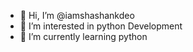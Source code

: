 - 👋 Hi, I’m @iamshashankdeo
- 👀 I’m interested in python Development
- 🌱 I’m currently learning python

<!---
iamshashankdeo/iamshashankdeo is a ✨ special ✨ repository because its `README.md` (this file) appears on your GitHub profile.
You can click the Preview link to take a look at your changes.
--->
